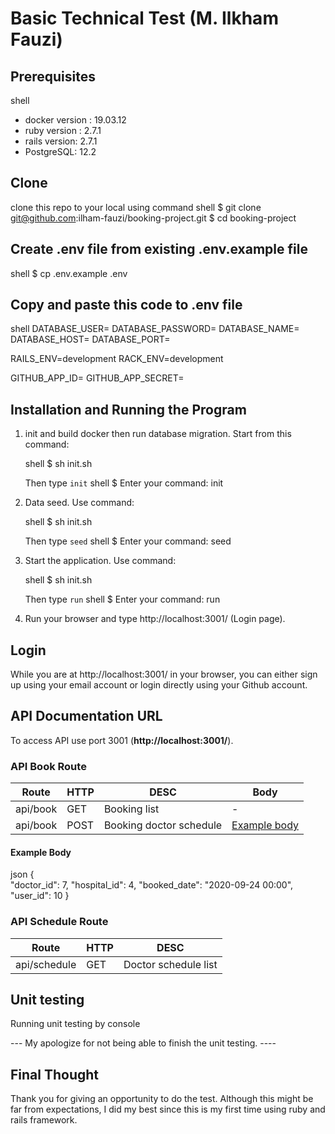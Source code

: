 # Basic Technical Test (M. Ilkham Fauzi)

## Prerequisites
shell
- docker version : 19.03.12
- ruby version : 2.7.1
- rails version: 2.7.1
- PostgreSQL: 12.2  


## Clone
clone this repo to your local using command
shell
$ git clone git@github.com:ilham-fauzi/booking-project.git
$ cd booking-project

## Create .env file from existing .env.example file
shell
$ cp .env.example .env


## Copy and paste this code to .env file
shell
DATABASE_USER=
DATABASE_PASSWORD=
DATABASE_NAME=
DATABASE_HOST=
DATABASE_PORT=

RAILS_ENV=development
RACK_ENV=development

GITHUB_APP_ID=
GITHUB_APP_SECRET=


## Installation and Running the Program
1. init and build docker then run database migration. 
Start from this command:

    shell
    $ sh init.sh
    
    Then type `init`
    shell
    $ Enter your command: init
    

2. Data seed. Use command:

    shell
    $ sh init.sh
    
    Then type `seed`
    shell
    $ Enter your command: seed
    

3. Start the application. Use command:

    shell
    $ sh init.sh
    
    Then type `run`
    shell
    $ Enter your command: run
    
4. Run your browser and type http://localhost:3001/ (Login page).

## Login
While you are at http://localhost:3001/ in your browser, you can either sign up using your email account or login directly using your Github account.

## API Documentation URL 
To access API use port 3001 (**http://localhost:3001/**).

### API Book Route
| Route                   | HTTP | DESC                             | Body                          |
| ----------------------- | ---- | -------------------------------- | -                             |
| api/book                | GET  | Booking list                     | -                             |
| api/book                | POST | Booking doctor schedule          | [Example body](#example-body) |

#### Example Body
json
{   
    "doctor_id": 7,
    "hospital_id": 4,
    "booked_date": "2020-09-24 00:00",
    "user_id": 10
}

### API Schedule Route

| Route                   | HTTP | DESC                             |
| ----------------------- | ---- | -------------------------------- |
| api/schedule            | GET  | Doctor schedule list             |


## Unit testing
Running unit testing by console

--- My apologize for not being able to finish the unit testing. ----


## Final Thought

Thank you for giving an opportunity to do the test. Although this might be far from expectations, I did my best since this is my first time using ruby and rails framework.